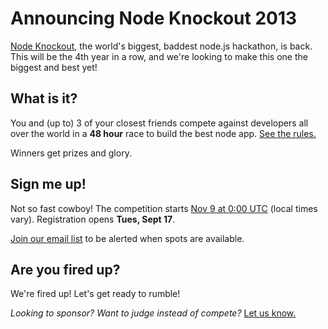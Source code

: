 # Announcing Node Knockout 2013

[Node Knockout](http://nodeknockout.com), the world's biggest, baddest node.js
hackathon, is back. This will be the 4th year in a row, and we're looking to make this one the biggest and best yet!

## What is it?

You and (up to) 3 of your closest friends compete against developers all over
the world in a **48 hour** race to build the best node app. [See the
rules.](http://nodeknockout.com/rules)

Winners get prizes and glory.

## Sign me up!

Not so fast cowboy! The competition starts [Nov 9 at 0:00 UTC](http://www.wolframalpha.com/input/?i=November+9%2C+2013+0%3A00+UTC)
(local times vary). Registration opens **Tues, Sept 17**.

[Join our email list](http://nodeknockout.com/#subscribe) to be alerted when
spots are available.

## Are you fired up?

We're fired up! Let's get ready to rumble!

_Looking to sponsor? Want to judge instead of compete?_
[Let us know.](mailto:all@nodeknockout.com)
